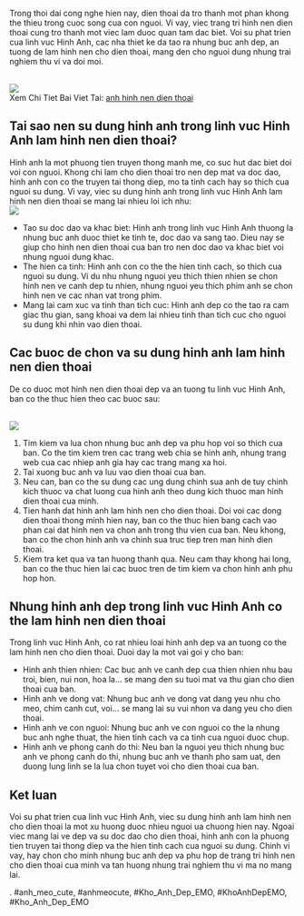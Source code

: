 <p>Trong thoi dai cong nghe hien nay, dien thoai da tro thanh mot phan khong the thieu trong cuoc song cua con nguoi. Vi vay, viec trang tri hinh nen dien thoai cung tro thanh mot viec lam duoc quan tam dac biet. Voi su phat trien cua linh vuc Hinh Anh, cac nha thiet ke da tao ra nhung buc anh dep, an tuong de lam hinh nen cho dien thoai, mang den cho nguoi dung nhung trai nghiem thu vi va doi moi.</p><br><img src="https://i.pinimg.com/originals/7d/19/48/7d1948cb9d6c83d7be5140e270fcdd71.jpg"></br>
Xem Chi Tiet Bai Viet Tai: <a href="https://khoanhdepemo.com/anh-nen-dien-thoai-cute/">anh hinh nen dien thoai</a><h2>Tai sao nen su dung hinh anh trong linh vuc Hinh Anh lam hinh nen dien thoai?</h2><p>Hinh anh la mot phuong tien truyen thong manh me, co suc hut dac biet doi voi con nguoi. Khong chi lam cho dien thoai tro nen dep mat va doc dao, hinh anh con co the truyen tai thong diep, mo ta tinh cach hay so thich cua nguoi su dung. Vi vay, viec su dung hinh anh trong linh vuc Hinh Anh lam hinh nen dien thoai se mang lai nhieu loi ich nhu:<br><img src="https://thuthuatnhanh.com/wp-content/uploads/2022/04/Hinh-nen-bau-troi-cute.jpg"></br><ul>
<li>Tao su doc dao va khac biet: Hinh anh trong linh vuc Hinh Anh thuong la nhung buc anh duoc thiet ke tinh te, doc dao va sang tao. Dieu nay se giup cho hinh nen dien thoai cua ban tro nen doc dao va khac biet voi nhung nguoi dung khac.</li>
<li>The hien ca tinh: Hinh anh con co the the hien tinh cach, so thich cua nguoi su dung. Vi du nhu nhung nguoi yeu thich thien nhien se chon hinh nen ve canh dep tu nhien, nhung nguoi yeu thich phim anh se chon hinh nen ve cac nhan vat trong phim.</li>
<li>Mang lai cam xuc va tinh than tich cuc: Hinh anh dep co the tao ra cam giac thu gian, sang khoai va dem lai nhieu tinh than tich cuc cho nguoi su dung khi nhin vao dien thoai.</li>
</ul><h2>Cac buoc de chon va su dung hinh anh lam hinh nen dien thoai</h2><p>De co duoc mot hinh nen dien thoai dep va an tuong tu linh vuc Hinh Anh, ban co the thuc hien theo cac buoc sau:</p><br><img src="https://i.pinimg.com/originals/a7/06/30/a7063007d8835a1bab5f39b206b082b8.jpg"></br><ol>
<li>Tim kiem va lua chon nhung buc anh dep va phu hop voi so thich cua ban. Co the tim kiem tren cac trang web chia se hinh anh, nhung trang web cua cac nhiep anh gia hay cac trang mang xa hoi.</li>
<li>Tai xuong buc anh va luu vao dien thoai cua ban.</li>
<li>Neu can, ban co the su dung cac ung dung chinh sua anh de tuy chinh kich thuoc va chat luong cua hinh anh theo dung kich thuoc man hinh dien thoai cua minh.</li>
<li>Tien hanh dat hinh anh lam hinh nen cho dien thoai. Doi voi cac dong dien thoai thong minh hien nay, ban co the thuc hien bang cach vao phan cai dat hinh nen va chon anh trong thu vien cua ban. Neu khong, ban co the chon hinh anh va chinh sua truc tiep tren man hinh dien thoai.</li>
<li>Kiem tra ket qua va tan huong thanh qua. Neu cam thay khong hai long, ban co the thuc hien lai cac buoc tren de tim kiem va chon hinh anh phu hop hon.</li>
</ol><h2>Nhung hinh anh dep trong linh vuc Hinh Anh co the lam hinh nen dien thoai</h2><p>Trong linh vuc Hinh Anh, co rat nhieu loai hinh anh dep va an tuong co the lam hinh nen cho dien thoai. Duoi day la mot vai goi y cho ban:<ul>
<li>Hinh anh thien nhien: Cac buc anh ve canh dep cua thien nhien nhu bau troi, bien, nui non, hoa la... se mang den su tuoi mat va thu gian cho dien thoai cua ban.</li>
<li>Hinh anh ve dong vat: Nhung buc anh ve dong vat dang yeu nhu cho meo, chim canh cut, voi... se mang lai su vui nhon va dang yeu cho dien thoai.</li>
<li>Hinh anh ve con nguoi: Nhung buc anh ve con nguoi co the la nhung buc anh nghe thuat, the hien tinh cach va ca tinh cua nguoi duoc chup.</li>
<li>Hinh anh ve phong canh do thi: Neu ban la nguoi yeu thich nhung buc anh ve phong canh do thi, nhung buc anh ve thanh pho sam uat, den duong lung linh se la lua chon tuyet voi cho dien thoai cua ban.</li>
</ul><h2>Ket luan</h2><p>Voi su phat trien cua linh vuc Hinh Anh, viec su dung hinh anh lam hinh nen cho dien thoai la mot xu huong duoc nhieu nguoi ua chuong hien nay. Ngoai viec mang lai ve dep va su doc dao cho dien thoai, hinh anh con la phuong tien truyen tai thong diep va the hien tinh cach cua nguoi su dung. Chinh vi vay, hay chon cho minh nhung buc anh dep va phu hop de trang tri hinh nen cho dien thoai cua minh va tan huong nhung trai nghiem thu vi ma no mang lai.</p><p>.
#anh_meo_cute, #anhmeocute, #Kho_Anh_Dep_EMO, #KhoAnhDepEMO, #Kho_Anh_Dep_EMO
